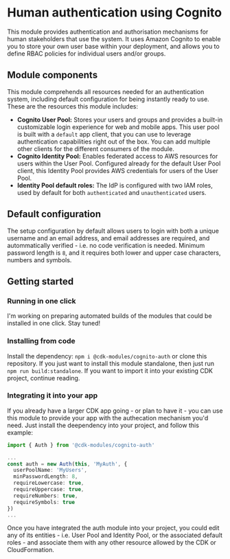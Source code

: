 # Human authentication using Cognito

This module provides authentication and authorisation mechanisms for human stakeholders that use the system. It uses Amazon Cognito to enable you to store your own user base within your deployment, and allows you to define RBAC policies for individual users and/or groups. 

## Module components

This module comprehends all resources needed for an authentication system, including default configuration for being instantly ready to use. These are the resources this module includes:

* **Cognito User Pool:** Stores your users and groups and provides a built-in customizable login experience for web and mobile apps. This user pool is built with a `default` app client, that you can use to leverage authentication capabilities right out of the box. You can add multiple other clients for the different consumers of the module.
* **Cognito Identity Pool:** Enables federated access to AWS resources for users within the User Pool. Configured already for the default User Pool client, this Identity Pool provides AWS credentials for users of the User Pool.
* **Identity Pool default roles:** The IdP is configured with two IAM roles, used by default for both `authenticated` and `unauthenticated` users. 

## Default configuration

The setup configuration by default allows users to login with both a unique username and an email address, and email addresses are required, and autommatically verified - i.e. no code verification is needed. Minimum password length is `8`, and it requires both lower and upper case characters, numbers and symbols. 

## Getting started

### Running in one click

I'm working on preparing automated builds of the modules that could be installed in one click. Stay tuned!

### Installing from code

Install the dependency: `npm i @cdk-modules/cognito-auth` or clone this repository. If you just want to install this module standalone, then just run `npm run build:standalone`. If you want to import it into your existing CDK project, continue reading.

### Integrating it into your app

If you already have a larger CDK app going - or plan to have it - you can use this module to provide your app with the authecation mechanism you'd need. Just install the deependency into your project, and follow this example:

```typescript
import { Auth } from '@cdk-modules/cognito-auth'

...
const auth = new Auth(this, 'MyAuth', {
  userPoolName: 'MyUsers',
  minPasswordLength: 8,
  requireLowercase: true,
  requireUppercase: true,
  requireNumbers: true,
  requireSymbols: true
})
...
```

Once you have integrated the auth module into your project, you could edit any of its entities - i.e. User Pool and Identity Pool, or the associated default roles - and associate them with any other resource allowed by the CDK or CloudFormation.